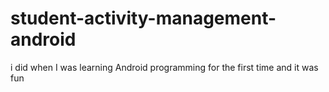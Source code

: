 # student-activity-management-android
i did when I was learning Android programming for the first time and it was fun 
